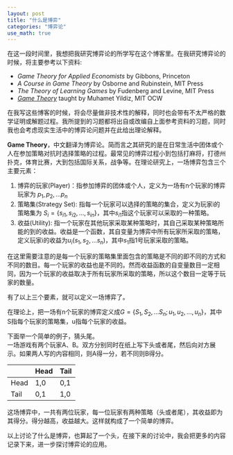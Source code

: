 ```yaml
---
layout: post
title: "什么是博弈"
categories: "博弈论"
use_math: true
---
```

在这一段时间里，我想把我研究博弈论的所学写在这个博客里。在我研究博弈论的时候，将主要参考以下资料:

* _Game Theory for Applied Economists_ by Gibbons, Princeton
* _A Course in Game Theory_ by Osborne and Rubinstein, MIT Press
* _The Theory of Learning Games_ by Fudenberg and Levine, MIT Press
* _[Game Theory](http://ocw.mit.edu/courses/economics/14-126-game-theory-spring-2010/)_ taught by Muhamet Yildiz, MIT OCW

在我写这些博客的时候，将会尽量做非技术性的解释，同时也会带有不太严格的数学证明或解题过程。我所提到的习题都将出自或改编自上面参考资料的习题，同时我也会考虑现实生活中的博弈论问题并在此给出理论解释。

**Game Theory**，中文翻译为博弈论。简而言之其研究的是在日常生活中团体或个人在参加策略对抗时选择策略的过程。最常见的博弈过程小到包括打麻将，打德州扑克，体育比赛，大到包括国际关系，战争等。在理论研究上，一场博弈包含三个主要元素：

1. 博弈的玩家(Player)：指参加博弈的团体或个人，定义为一场有n个玩家的博弈玩家为 $p_1,p_2,...p_n$
2. 策略集(Strategy Set): 指每一个玩家可以选择的策略的集合，定义为玩家i的策略集为 $S_i=\{s_{i1},s_{i2},...,s_{in}\}$，其中$s_{i1}$指这个玩家可以采取的一种策略。
3. 收益(Utility): 指一个玩家在其他玩家采取某种策略时，其自己采取某种策略所能的到的收益。收益是一个函数，其自变量为博弈中所有玩家所采取的策略，定义玩家i的收益为$u_i(s_1,s_2,...s_n)$，其中$s_1$指1号玩家采取的策略。

在这里需要注意的是每一个玩家的策略集里面包含的策略是不同的即不同的方式和不同的数目。每一个玩家的收益也是不同的。然而收益函数的自变量数目一定相同，因为一个玩家的收益取决于所有玩家所采取的策略，所以这个数目一定等于玩家的数量。

有了以上三个要素，就可以定义一场博弈了。

在理论上，把一场有n个玩家的博弈定义成$G=\{S_1,S_2,...S_n;u_1,u_2,...,u_n\}$，其中S指每个玩家的策略集，u指每个玩家的收益。

下面举一个简单的例子，猜头尾。  
一场游戏有两个玩家A、B。双方分别同时在纸上写下头或者尾，然后向对方展示。如果两人写的内容相同，则A得一分，若不同则B得分。

|    | Head | Tail |
|----|------|------|
|Head| 1,0  | 0,1  |
|Tail| 0,1  | 1,0  |

这场博弈中，一共有两位玩家，每一位玩家有两种策略（头或者尾），其收益即为其得分。得分越高，收益越大。这样就构成了一个简单的博弈。

以上讨论了什么是博弈，也算起了一个头，在接下来的讨论中，我会把更多的内容记录下来，进一步探讨博弈论的应用。